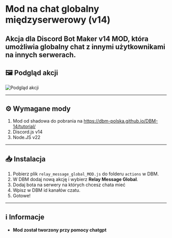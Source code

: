 # Mod na chat globalny międzyserwerowy (v14)

Akcja dla **Discord Bot Maker v14 MOD**, która umożliwia globalny chat z innymi użytkownikami na innych serwerach.
---

## 🖼️ Podgląd akcji

![Podgląd akcji](image.png)

---

## ⚙️ Wymagane mody

1. Mod od shadowa do pobrania na https://dbm-polska.github.io/DBM-14/tutorial/
2. Discord.js v14
3. Node.JS v22

---

## 📥 Instalacja

1. Pobierz plik `relay_message_global_MOD.js` do folderu `actions` w DBM.
2. W DBM dodaj nową akcję i wybierz **Relay Message Global**.
3. Dodaj bota na serwery na których chcesz chata mieć
4. Wpisz w DBM id kanałów czatu.
5. Gotowe!

---


## ℹ️ Informacje

- **Mod został tworzony przy pomocy chatgpt**



